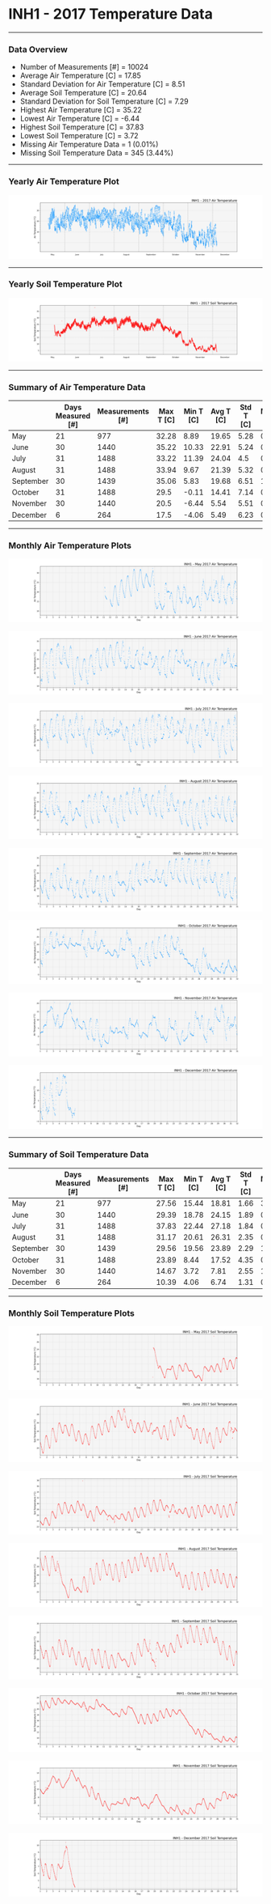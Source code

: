 # INH1 - 2017 Temperature Data

***

### Data Overview

- Number of Measurements [#] = 10024
- Average Air Temperature [C] = 17.85
- Standard Deviation for Air Temperature [C] = 8.51
- Average Soil Temperature [C] = 20.64
- Standard Deviation for Soil Temperature [C] = 7.29
- Highest Air Temperature [C] = 35.22
- Lowest Air Temperature [C] = -6.44
- Highest Soil Temperature [C] = 37.83
- Lowest Soil Temperature [C] = 3.72
- Missing Air Temperature Data = 1 (0.01%)
- Missing Soil Temperature Data = 345 (3.44%)

***

### Yearly Air Temperature Plot

![](2017_Air_Temperature_Scatter_Plot.png)

***

### Yearly Soil Temperature Plot

![](2017_Soil_Temperature_Scatter_Plot.png)

***

### Summary of Air Temperature Data

|           |   Days Measured [#] |   Measurements [#] |   Max T [C] |   Min T [C] |   Avg T [C] |   Std T [C] |   Missing [C] |   Missing [%] |
|-----------|---------------------|--------------------|-------------|-------------|-------------|-------------|---------------|---------------|
| May       |                  21 |                977 |       32.28 |        8.89 |       19.65 |        5.28 |             0 |          0    |
| June      |                  30 |               1440 |       35.22 |       10.33 |       22.91 |        5.24 |             0 |          0    |
| July      |                  31 |               1488 |       33.22 |       11.39 |       24.04 |        4.5  |             0 |          0    |
| August    |                  31 |               1488 |       33.94 |        9.67 |       21.39 |        5.32 |             0 |          0    |
| September |                  30 |               1439 |       35.06 |        5.83 |       19.68 |        6.51 |             1 |          0.07 |
| October   |                  31 |               1488 |       29.5  |       -0.11 |       14.41 |        7.14 |             0 |          0    |
| November  |                  30 |               1440 |       20.5  |       -6.44 |        5.54 |        5.51 |             0 |          0    |
| December  |                   6 |                264 |       17.5  |       -4.06 |        5.49 |        6.23 |             0 |          0    |

***

### Monthly Air Temperature Plots

![](05_2017_Air_Temperature_Scatter_Plot.png)

![](06_2017_Air_Temperature_Scatter_Plot.png)

![](07_2017_Air_Temperature_Scatter_Plot.png)

![](08_2017_Air_Temperature_Scatter_Plot.png)

![](09_2017_Air_Temperature_Scatter_Plot.png)

![](10_2017_Air_Temperature_Scatter_Plot.png)

![](11_2017_Air_Temperature_Scatter_Plot.png)

![](12_2017_Air_Temperature_Scatter_Plot.png)

***

### Summary of Soil Temperature Data

|           |   Days Measured [#] |   Measurements [#] |   Max T [C] |   Min T [C] |   Avg T [C] |   Std T [C] |   Missing [C] |   Missing [%] |
|-----------|---------------------|--------------------|-------------|-------------|-------------|-------------|---------------|---------------|
| May       |                  21 |                977 |       27.56 |       15.44 |       18.81 |        1.66 |           343 |         35.11 |
| June      |                  30 |               1440 |       29.39 |       18.78 |       24.15 |        1.89 |             0 |          0    |
| July      |                  31 |               1488 |       37.83 |       22.44 |       27.18 |        1.84 |             0 |          0    |
| August    |                  31 |               1488 |       31.17 |       20.61 |       26.31 |        2.35 |             0 |          0    |
| September |                  30 |               1439 |       29.56 |       19.56 |       23.89 |        2.29 |             1 |          0.07 |
| October   |                  31 |               1488 |       23.89 |        8.44 |       17.52 |        4.35 |             0 |          0    |
| November  |                  30 |               1440 |       14.67 |        3.72 |        7.81 |        2.55 |             1 |          0.07 |
| December  |                   6 |                264 |       10.39 |        4.06 |        6.74 |        1.31 |             0 |          0    |

***

### Monthly Soil Temperature Plots

![](05_2017_Soil_Temperature_Scatter_Plot.png)

![](06_2017_Soil_Temperature_Scatter_Plot.png)

![](07_2017_Soil_Temperature_Scatter_Plot.png)

![](08_2017_Soil_Temperature_Scatter_Plot.png)

![](09_2017_Soil_Temperature_Scatter_Plot.png)

![](10_2017_Soil_Temperature_Scatter_Plot.png)

![](11_2017_Soil_Temperature_Scatter_Plot.png)

![](12_2017_Soil_Temperature_Scatter_Plot.png)

